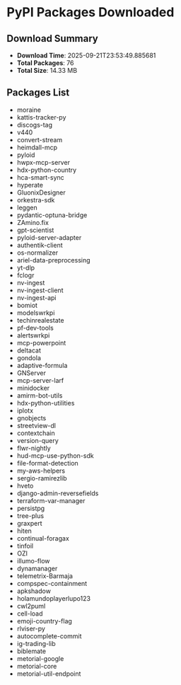 # PyPI Packages Downloaded

## Download Summary
- **Download Time**: 2025-09-21T23:53:49.885681
- **Total Packages**: 76
- **Total Size**: 14.33 MB

## Packages List
- moraine
- kattis-tracker-py
- discogs-tag
- v440
- convert-stream
- heimdall-mcp
- pyloid
- hwpx-mcp-server
- hdx-python-country
- hca-smart-sync
- hyperate
- GluonixDesigner
- orkestra-sdk
- leggen
- pydantic-optuna-bridge
- ZAmino.fix
- gpt-scientist
- pyloid-server-adapter
- authentik-client
- os-normalizer
- ariel-data-preprocessing
- yt-dlp
- fclogr
- nv-ingest
- nv-ingest-client
- nv-ingest-api
- bomiot
- modelswrkpi
- techinrealestate
- pf-dev-tools
- alertswrkpi
- mcp-powerpoint
- deltacat
- gondola
- adaptive-formula
- GNServer
- mcp-server-larf
- minidocker
- amirm-bot-utils
- hdx-python-utilities
- iplotx
- gnobjects
- streetview-dl
- contextchain
- version-query
- flwr-nightly
- hud-mcp-use-python-sdk
- file-format-detection
- my-aws-helpers
- sergio-ramirezlib
- hveto
- django-admin-reversefields
- terraform-var-manager
- persistpg
- tree-plus
- graxpert
- hiten
- continual-foragax
- tinfoil
- OZI
- illumo-flow
- dynamanager
- telemetrix-Barmaja
- compspec-containment
- apkshadow
- holamundoplayerlupo123
- cwl2puml
- cell-load
- emoji-country-flag
- rlviser-py
- autocomplete-commit
- ig-trading-lib
- biblemate
- metorial-google
- metorial-core
- metorial-util-endpoint
